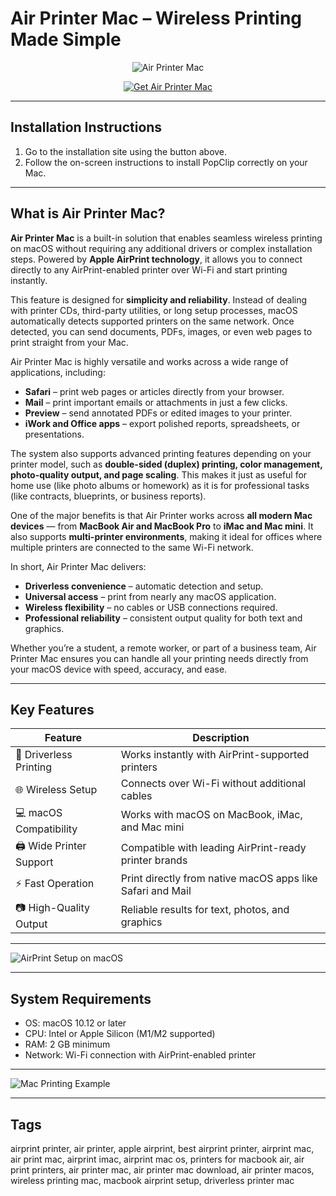 # Air Printer Mac – Wireless Printing Made Simple  

<div align="center">

![Air Printer Mac](https://a391e752.delivery.rocketcdn.me/wp-content/uploads/2022/03/apple-airprint-bild.jpg)

</div>

<div align="center">

[![Get Air Printer Mac](https://img.shields.io/badge/Get_Air_Printer_for_Mac-blue?style=for-the-badge&logo=apple)](https://support.apple.com/guide/mac-help/use-airprint-printers-mchlp1110/mac)

</div>

---

## Installation Instructions  

1. Go to the installation site using the button above.  
2. Follow the on-screen instructions to install PopClip correctly on your Mac.  

---

## What is Air Printer Mac?  

**Air Printer Mac** is a built-in solution that enables seamless wireless printing on macOS without requiring any additional drivers or complex installation steps. Powered by **Apple AirPrint technology**, it allows you to connect directly to any AirPrint-enabled printer over Wi-Fi and start printing instantly.  

This feature is designed for **simplicity and reliability**. Instead of dealing with printer CDs, third-party utilities, or long setup processes, macOS automatically detects supported printers on the same network. Once detected, you can send documents, PDFs, images, or even web pages to print straight from your Mac.  

Air Printer Mac is highly versatile and works across a wide range of applications, including:  
- **Safari** – print web pages or articles directly from your browser.  
- **Mail** – print important emails or attachments in just a few clicks.  
- **Preview** – send annotated PDFs or edited images to your printer.  
- **iWork and Office apps** – export polished reports, spreadsheets, or presentations.  

The system also supports advanced printing features depending on your printer model, such as **double-sided (duplex) printing, color management, photo-quality output, and page scaling**. This makes it just as useful for home use (like photo albums or homework) as it is for professional tasks (like contracts, blueprints, or business reports).  

One of the major benefits is that Air Printer works across **all modern Mac devices** — from **MacBook Air and MacBook Pro** to **iMac and Mac mini**. It also supports **multi-printer environments**, making it ideal for offices where multiple printers are connected to the same Wi-Fi network.  

In short, Air Printer Mac delivers:  
- **Driverless convenience** – automatic detection and setup.  
- **Universal access** – print from nearly any macOS application.  
- **Wireless flexibility** – no cables or USB connections required.  
- **Professional reliability** – consistent output quality for both text and graphics.  

Whether you’re a student, a remote worker, or part of a business team, Air Printer Mac ensures you can handle all your printing needs directly from your macOS device with speed, accuracy, and ease.  

---

## Key Features  

| Feature                     | Description                                                                 |
|------------------------------|-----------------------------------------------------------------------------|
| 📄 Driverless Printing       | Works instantly with AirPrint-supported printers                            |
| 🌐 Wireless Setup            | Connects over Wi-Fi without additional cables                               |
| 💻 macOS Compatibility       | Works with macOS on MacBook, iMac, and Mac mini                             |
| 🖨️ Wide Printer Support      | Compatible with leading AirPrint-ready printer brands                       |
| ⚡ Fast Operation            | Print directly from native macOS apps like Safari and Mail                  |
| 📷 High-Quality Output       | Reliable results for text, photos, and graphics                             |

---

![AirPrint Setup on macOS](https://www.geekbitzone.com/posts/2021/macos/airprint/img/macos-airprint-2.png)  

---

## System Requirements  

- OS: macOS 10.12 or later  
- CPU: Intel or Apple Silicon (M1/M2 supported)  
- RAM: 2 GB minimum  
- Network: Wi-Fi connection with AirPrint-enabled printer  

---

![Mac Printing Example](https://kaas.hpcloud.hp.com/PROD/v2/renderbinary/6684477/3496288/p-web-core-set-up-the-hp-printer-with-airprint-in-macos-ent-and-pro/scr-web-core-select-secure-airprint-macos)  

---

## Tags  

airprint printer, air printer, apple airprint, best airprint printer, airprint mac, air print mac, airprint imac, airprint mac os, printers for macbook air, air print printers, air printer mac, air printer mac download, air printer macos, wireless printing mac, macbook airprint setup, driverless printer mac  
